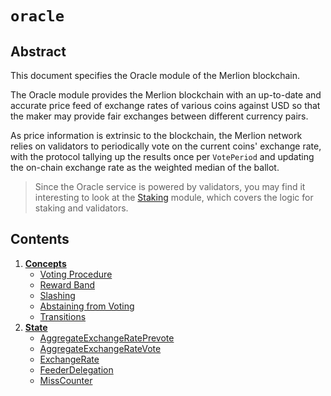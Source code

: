 <!--
order: 0
title: "Oracle Overview"
parent:
  title: "oracle"
-->

# `oracle`

## Abstract

This document specifies the Oracle module of the Merlion blockchain.

The Oracle module provides the Merlion blockchain with an up-to-date and accurate price feed of exchange rates of various coins against USD so that the maker may provide fair exchanges between different currency pairs.

As price information is extrinsic to the blockchain, the Merlion network relies on validators to periodically vote on the current coins' exchange rate, with the protocol tallying up the results once per `VotePeriod` and updating the on-chain exchange rate as the weighted median of the ballot.

> Since the Oracle service is powered by validators, you may find it interesting to look at the [Staking](https://github.com/cosmos/cosmos-sdk/tree/master/x/staking/spec/README.md) module, which covers the logic for staking and validators.

## Contents

1. **[Concepts](01_concepts.md)**
    - [Voting Procedure](01_concepts.md#Voting-Procedure)
    - [Reward Band](01_concepts.md#Reward-Band)
    - [Slashing](01_concepts.md#Slashing)
    - [Abstaining from Voting](01_concepts.md#Abstaining-from-Voting)
    - [Transitions](01_concepts.md#Transitions)
2. **[State](02_state.md)**
   - [AggregateExchangeRatePrevote](02_state.md#AggregateExchangeRatePrevote)
   - [AggregateExchangeRateVote](02_state.md#AggregateExchangeRateVote)
   - [ExchangeRate](02_state.md#ExchangeRate)
   - [FeederDelegation](02_state.md#FeederDelegation)
   - [MissCounter](02_state.md#MissCounter)
